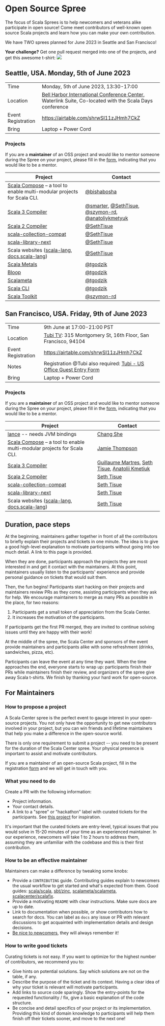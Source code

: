 # Open Source Spree

The focus of Scala Sprees is to help newcomers and veterans alike participate
in open source! Come meet contributors of well-known open source Scala projects and
learn how you can make your own contribution.

We have TWO sprees planned for June 2023 in Seattle and San Francisco!

**Your challenge?** Get one pull request merged into one of the projects, and
get this awesome t-shirt:
![](https://pbs.twimg.com/media/CtnCrtvWAAAO0nE.jpg:small)

## Seattle, USA. Monday, 5th of June 2023

|                    |                                                                                                 |
|--------------------|-------------------------------------------------------------------------------------------------|
| Time               | Monday, 5th of June 2023, 13:30-17:00                                                           |
| Location           | [Bell Harbor International Conference Center](https://scaladays.org/seattle-2023/the-venue), Waterlink Suite, Co-located with the Scala Days conference |
| Event Registration | <https://airtable.com/shrwSI11zJHmh7CkZ>                                    |
| Bring              | Laptop + Power Cord                                                                             |

### Projects

If you are a **maintainer** of an OSS project and would like to mentor someone during the Spree on your project, please fill in the [form](https://airtable.com/shrwSI11zJHmh7CkZ), indicating that you would like to be a mentor.

| Project                                                                              | Contact                                                              |
|--------------------------------------------------------------------------------------|----------------------------------------------------------------------|
| [Scala Compose](https://github.com/virtuslab/scala-compose) – a tool to enable multi-modular projects for Scala CLI. | [@bishabosha](https://github.com/bishabosha) |
| [Scala 3 Compiler](https://github.com/lampepfl/dotty) | [@smarter](https://github.com/smarter), [@SethTisue](https://github.com/SethTisue), [@szymon-rd](https://github.com/szymon-rd), [@anatoliykmetyuk](https://github.com/anatoliykmetyuk) |
| [Scala 2 Compiler](https://github.com/scala/scala) | [@SethTisue](https://github.com/SethTisue) |
| [scala-collection-compat](https://github.com/scala/scala-collection-compat) | [@SethTisue](https://github.com/SethTisue) |
| [scala-library-next](https://github.com/scala/scala-library-next) | [@SethTisue](https://github.com/SethTisue) |
| Scala websites ([scala-lang](https://github.com/scala/scala-lang), [docs.scala-lang](https://github.com/scala/docs.scala-lang)) | [@SethTisue](https://github.com/SethTisue) |
| [Scala Metals](https://github.com/scalameta/metals) | [@tgodzik](https://github.com/tgodzik) |
| [Bloop](https://github.com/scalacenter/bloop) | [@tgodzik](https://github.com/tgodzik) |
| [Scalameta](https://github.com/scalameta/scalameta) | [@tgodzik](https://github.com/tgodzik) |
| [Scala CLI](https://github.com/VirtusLab/scala-cli) | [@tgodzik](https://github.com/tgodzik) |
| [Scala Toolkit](https://github.com/VirtusLab/scala-cli) | [@szymon-rd](https://github.com/szymon-rd) |

## San Francisco, USA. Friday, 9th of June 2023

|                    |                                                                                                 |
|--------------------|-------------------------------------------------------------------------------------------------|
| Time               | 9th June at 17:00-21:00 PST                                                                     |
| Location           | [Tubi TV](https://tubitv.com): 315 Montgomery St, 16th Floor, San Francisco, 94104              |
| Event Registration | <https://airtable.com/shrwSI11zJHmh7CkZ>                                                        |
| Notes              | Registration @Tubi also required: [Tubi - US Office Guest Entry Form](https://docs.google.com/forms/d/e/1FAIpQLScU-RIAqfBfnQRQAyfYX-eOA_hujkCLJ-jrK_swLv0RfrL5rg/viewform)
| Bring              | Laptop + Power Cord                                                                             |

### Projects

If you are a **maintainer** of an OSS project and would like to mentor someone during the Spree on your project, please fill in the [form](https://airtable.com/shrwSI11zJHmh7CkZ), indicating that you would like to be a mentor.

| Project                                                                              | Contact                                                              |
|--------------------------------------------------------------------------------------|----------------------------------------------------------------------|
| [lance](https://github.com/lancedb/lance) -- needs JVM bindings | [Chang She](https://github.com/changhiskhan) |
| [Scala Compose](https://github.com/virtuslab/scala-compose) – a tool to enable multi-modular projects for Scala CLI. | [Jamie Thompson](https://github.com/bishabosha) |
| [Scala 3 Compiler](https://github.com/lampepfl/dotty) | [Guillaume Martres](https://github.com/smarter), [Seth Tisue](https://github.com/SethTisue), [Anatolii Kmetiuk](https://github.com/anatoliykmetyuk) |
| [Scala 2 Compiler](https://github.com/scala/scala) | [Seth Tisue](https://github.com/SethTisue) |
| [scala-collection-compat](https://github.com/scala/scala-collection-compat) | [Seth Tisue](https://github.com/SethTisue) |
| [scala-library-next](https://github.com/scala/scala-library-next) | [Seth Tisue](https://github.com/SethTisue) |
| Scala websites ([scala-lang](https://github.com/scala/scala-lang), [docs.scala-lang](https://github.com/scala/docs.scala-lang)) | [Seth Tisue](https://github.com/SethTisue) |

## Duration, pace steps

At the beginning, maintainers gather together in front of all the contributors
to briefly explain their projects and tickets in one minute. The idea is to give
a good high-level explanation to motivate participants without going into too
much detail. A link to this page is provided.

When they are done, participants approach the projects they are most interested
in and get it contact with the maintainers. At this point, maintainers usually
listen to the participants' experience and provide personal guidance on tickets
that would suit them.

Then, the fun begins! Participants start hacking on their projects and
maintainers review PRs as they come, assisting participants when they ask for
help. We encourage maintainers to merge as many PRs as possible in the place,
for two reasons:

1. Participants get a small token of appreciation from the Scala Center.
2. It increases the motivation of the participants.

If participants get the first PR merged, they are invited to continue solving
issues until they are happy with their work!

At the middle of the spree, the Scala Center and sponsors of the event provide
maintainers and participants alike with some refreshment (drinks, sandwiches,
pizza, etc).

Participants can leave the event at any time they want. When the time approaches
the end, everyone starts to wrap up: participants finish their PRs while
maintainers finish their review, and organizers of the spree give away Scala
t-shirts. We finish by thanking your hard work for open-source.

## For Maintainers

### How to propose a project

A Scala Center spree is the perfect event to gauge interest in your open-source
projects. You not only have the opportunity to get new contributors involved in
your project, but you can win friends and lifetime maintainers that help you
make a difference in the open-source world.

There is only one requirement to submit a project -- you need to be present for
the duration of the Scala Center spree. Your physical presence is important to
assist and motivate contributors.

If you are a maintainer of an open-source Scala project, fill in the registration
[form](https://airtable.com/shrwSI11zJHmh7CkZ) and we will get in touch with you.

### What you need to do

Create a PR with the following information:

- Project information.
- Your contact details.
- A link to a "spree" or "hackathon" label with curated tickets for the
  participants. See
  [this project](https://github.com/sbt/zinc/issues?utf8=✓&q=label:hackathon%20is:issue)
  for inspiration.

It's important that the curated tickets are entry-level, typical issues that you
would solve in 15-20 minutes of your time as an experienced maintainer. In our
experience, newcomers will take 1 to 2 hours to address them, assuming they are
unfamiliar with the codebase and this is their first contribution.

### How to be an effective maintainer

Maintainers can make a difference by tweaking some knobs:

- Provide a `CONTRIBUTING` guide. Contributing guides explain to newcomers the
  usual workflow to get started and what's expected from them. Good guides:
  [scala/scala](https://github.com/scala/scala/blob/2.12.x/CONTRIBUTING.md),
  [sbt/zinc](https://github.com/sbt/zinc/blob/1.x/CONTRIBUTING.md),
  [scalameta/scalameta](https://github.com/scalameta/scalameta/blob/master/CONTRIBUTING.md),
  [scalacenter/scalafix](https://github.com/scala/scala/blob/2.12.x/CONTRIBUTING.md).
- Provide a motivating `README` with clear instructions. Make sure docs are up
  to date.
- Link to documentation when possible, or show contributors how to search for
  docs. You can label as `docs` any issue or PR with relevant discussions to get
  acquainted with implementation details and design decisions.
- [Be nice to newcomers](http://brson.github.io/2017/04/05/minimally-nice-maintainer),
  they will always remember it!

### How to write good tickets

Curating tickets is not easy. If you want to optimize for the highest number of
contributors, we recommend you to:

- Give hints on potential solutions. Say which solutions are not on the table,
  if any.
- Describe the purpose of the ticket and its context. Having a clear idea of why
  your ticket is relevant will motivate participants.
- Add links to source code sparingly. Show the entry-points for the requested
  functionality / fix, give a basic explanation of the code structure.
- Be concise and detail specifics of your project or its implementation.
  Providing this kind of domain knowledge to participants will help them finish
  off their tickets sooner, and move to the next one!
